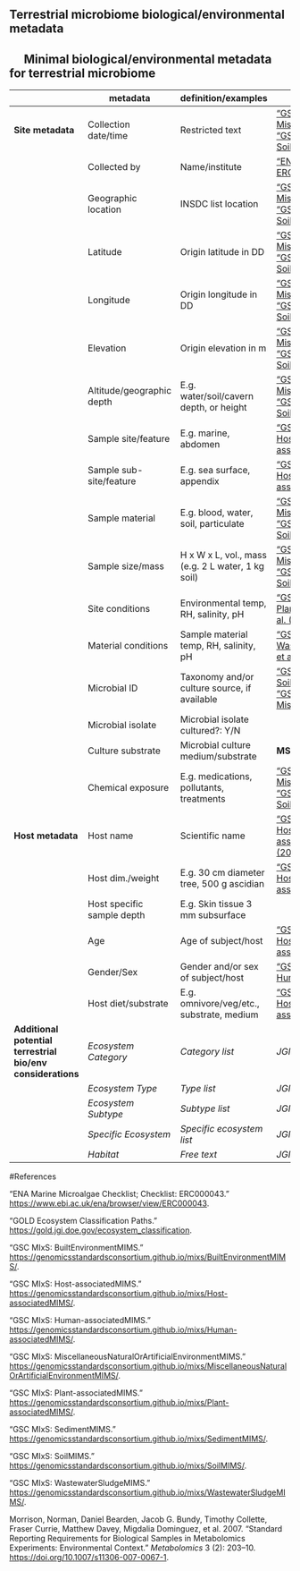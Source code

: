 ## Terrestrial microbiome biological/environmental metadata

##   Minimal biological/environmental metadata for terrestrial microbiome

|                                                             | **metadata**               | **definition/examples**                           | **source**                                                                                                                                                                                                                                                                                                                                                                                                                                                                                                                                                                         |
|---|---------------|------------------------------------|------------------|
| **Site metadata**                                           | Collection date/time       | Restricted text                                   | [“GSC MIxS: BuiltEnvironmentMIMS”](https://genomicsstandardsconsortium.github.io/mixs/BuiltEnvironmentMIMS/), [“GSC MIxS: MiscellaneousNaturalOrArtificialEnvironmentMIMS”](https://genomicsstandardsconsortium.github.io/mixs/MiscellaneousNaturalOrArtificialEnvironmentMIMS/), [“GSC MIxS: SedimentMIMS”](https://genomicsstandardsconsortium.github.io/mixs/SedimentMIMS/), [“GSC MIxS: SoilMIMS”](https://genomicsstandardsconsortium.github.io/mixs/SoilMIMS/), [“GSC MIxS: WastewaterSludgeMIMS”](https://genomicsstandardsconsortium.github.io/mixs/WastewaterSludgeMIMS/) |
|                                                             | Collected by               | Name/institute                                    | [“ENA Marine Microalgae Checklist; Checklist: ERC000043”](https://www.ebi.ac.uk/ena/browser/view/ERC000043)                                                                                                                                                                                                                                                                                                                                                                                                                                                                        |
|                                                             | Geographic location        | INSDC list location                               | [“GSC MIxS: BuiltEnvironmentMIMS”](https://genomicsstandardsconsortium.github.io/mixs/BuiltEnvironmentMIMS/), [“GSC MIxS: MiscellaneousNaturalOrArtificialEnvironmentMIMS”](https://genomicsstandardsconsortium.github.io/mixs/MiscellaneousNaturalOrArtificialEnvironmentMIMS/), [“GSC MIxS: SedimentMIMS”](https://genomicsstandardsconsortium.github.io/mixs/SedimentMIMS/), [“GSC MIxS: SoilMIMS”](https://genomicsstandardsconsortium.github.io/mixs/SoilMIMS/), [“GSC MIxS: WastewaterSludgeMIMS”](https://genomicsstandardsconsortium.github.io/mixs/WastewaterSludgeMIMS/) |
|                                                             | Latitude                   | Origin latitude in DD                             | [“GSC MIxS: BuiltEnvironmentMIMS”](https://genomicsstandardsconsortium.github.io/mixs/BuiltEnvironmentMIMS/), [“GSC MIxS: MiscellaneousNaturalOrArtificialEnvironmentMIMS”](https://genomicsstandardsconsortium.github.io/mixs/MiscellaneousNaturalOrArtificialEnvironmentMIMS/), [“GSC MIxS: SedimentMIMS”](https://genomicsstandardsconsortium.github.io/mixs/SedimentMIMS/), [“GSC MIxS: SoilMIMS”](https://genomicsstandardsconsortium.github.io/mixs/SoilMIMS/), [“GSC MIxS: WastewaterSludgeMIMS”](https://genomicsstandardsconsortium.github.io/mixs/WastewaterSludgeMIMS/) |
|                                                             | Longitude                  | Origin longitude in DD                            | [“GSC MIxS: BuiltEnvironmentMIMS”](https://genomicsstandardsconsortium.github.io/mixs/BuiltEnvironmentMIMS/), [“GSC MIxS: MiscellaneousNaturalOrArtificialEnvironmentMIMS”](https://genomicsstandardsconsortium.github.io/mixs/MiscellaneousNaturalOrArtificialEnvironmentMIMS/), [“GSC MIxS: SedimentMIMS”](https://genomicsstandardsconsortium.github.io/mixs/SedimentMIMS/), [“GSC MIxS: SoilMIMS”](https://genomicsstandardsconsortium.github.io/mixs/SoilMIMS/), [“GSC MIxS: WastewaterSludgeMIMS”](https://genomicsstandardsconsortium.github.io/mixs/WastewaterSludgeMIMS/) |
|                                                             | Elevation                  | Origin elevation in m                             | [“GSC MIxS: BuiltEnvironmentMIMS”](https://genomicsstandardsconsortium.github.io/mixs/BuiltEnvironmentMIMS/), [“GSC MIxS: MiscellaneousNaturalOrArtificialEnvironmentMIMS”](https://genomicsstandardsconsortium.github.io/mixs/MiscellaneousNaturalOrArtificialEnvironmentMIMS/), [“GSC MIxS: SedimentMIMS”](https://genomicsstandardsconsortium.github.io/mixs/SedimentMIMS/), [“GSC MIxS: SoilMIMS”](https://genomicsstandardsconsortium.github.io/mixs/SoilMIMS/), [“GSC MIxS: WastewaterSludgeMIMS”](https://genomicsstandardsconsortium.github.io/mixs/WastewaterSludgeMIMS/) |
|                                                             | Altitude/geographic depth  | E.g. water/soil/cavern depth, or height           | [“GSC MIxS: BuiltEnvironmentMIMS”](https://genomicsstandardsconsortium.github.io/mixs/BuiltEnvironmentMIMS/), [“GSC MIxS: MiscellaneousNaturalOrArtificialEnvironmentMIMS”](https://genomicsstandardsconsortium.github.io/mixs/MiscellaneousNaturalOrArtificialEnvironmentMIMS/), [“GSC MIxS: SedimentMIMS”](https://genomicsstandardsconsortium.github.io/mixs/SedimentMIMS/), [“GSC MIxS: SoilMIMS”](https://genomicsstandardsconsortium.github.io/mixs/SoilMIMS/), [“GSC MIxS: WastewaterSludgeMIMS”](https://genomicsstandardsconsortium.github.io/mixs/WastewaterSludgeMIMS/) |
|                                                             | Sample site/feature        | E.g. marine, abdomen                              | [“GSC MIxS: Plant-associatedMIMS”](https://genomicsstandardsconsortium.github.io/mixs/Plant-associatedMIMS/), [“GSC MIxS: Host-associatedMIMS”](https://genomicsstandardsconsortium.github.io/mixs/Host-associatedMIMS/), [“GSC MIxS: Human-associatedMIMS”](https://genomicsstandardsconsortium.github.io/mixs/Human-associatedMIMS/)                                                                                                                                                                                                                                             |
|                                                             | Sample sub-site/feature    | E.g. sea surface, appendix                        | [“GSC MIxS: Plant-associatedMIMS”](https://genomicsstandardsconsortium.github.io/mixs/Plant-associatedMIMS/), [“GSC MIxS: Host-associatedMIMS”](https://genomicsstandardsconsortium.github.io/mixs/Host-associatedMIMS/), [“GSC MIxS: Human-associatedMIMS”](https://genomicsstandardsconsortium.github.io/mixs/Human-associatedMIMS/)                                                                                                                                                                                                                                             |
|                                                             | Sample material            | E.g. blood, water, soil, particulate              | [“GSC MIxS: BuiltEnvironmentMIMS”](https://genomicsstandardsconsortium.github.io/mixs/BuiltEnvironmentMIMS/), [“GSC MIxS: MiscellaneousNaturalOrArtificialEnvironmentMIMS”](https://genomicsstandardsconsortium.github.io/mixs/MiscellaneousNaturalOrArtificialEnvironmentMIMS/), [“GSC MIxS: SedimentMIMS”](https://genomicsstandardsconsortium.github.io/mixs/SedimentMIMS/), [“GSC MIxS: SoilMIMS”](https://genomicsstandardsconsortium.github.io/mixs/SoilMIMS/), [“GSC MIxS: WastewaterSludgeMIMS”](https://genomicsstandardsconsortium.github.io/mixs/WastewaterSludgeMIMS/) |
|                                                             | Sample size/mass           | H x W x L, vol., mass (e.g. 2 L water, 1 kg soil) | [“GSC MIxS: BuiltEnvironmentMIMS”](https://genomicsstandardsconsortium.github.io/mixs/BuiltEnvironmentMIMS/), [“GSC MIxS: MiscellaneousNaturalOrArtificialEnvironmentMIMS”](https://genomicsstandardsconsortium.github.io/mixs/MiscellaneousNaturalOrArtificialEnvironmentMIMS/), [“GSC MIxS: SedimentMIMS”](https://genomicsstandardsconsortium.github.io/mixs/SedimentMIMS/), [“GSC MIxS: SoilMIMS”](https://genomicsstandardsconsortium.github.io/mixs/SoilMIMS/), [“GSC MIxS: WastewaterSludgeMIMS”](https://genomicsstandardsconsortium.github.io/mixs/WastewaterSludgeMIMS/) |
|                                                             | Site conditions            | Environmental temp, RH, salinity, pH              | [“GSC MIxS: BuiltEnvironmentMIMS”](https://genomicsstandardsconsortium.github.io/mixs/BuiltEnvironmentMIMS/), [“GSC MIxS: Plant-associatedMIMS”](https://genomicsstandardsconsortium.github.io/mixs/Plant-associatedMIMS/), **MSI-ECWSG** ([Morrison et al. (2007)](https://doi.org/10.1007/s11306-007-0067-1))                                                                                                                                                                                                                                                                    |
|                                                             | Material conditions        | Sample material temp, RH, salinity, pH            | [“GSC MIxS: SoilMIMS”](https://genomicsstandardsconsortium.github.io/mixs/SoilMIMS/), [“GSC MIxS: WastewaterSludgeMIMS”](https://genomicsstandardsconsortium.github.io/mixs/WastewaterSludgeMIMS/), **MSI-ECWSG** ([Morrison et al. (2007)](https://doi.org/10.1007/s11306-007-0067-1))                                                                                                                                                                                                                                                                                            |
|                                                             | Microbial ID               | Taxonomy and/or culture source, if available      | [“GSC MIxS: SedimentMIMS”](https://genomicsstandardsconsortium.github.io/mixs/SedimentMIMS/), [“GSC MIxS: SoilMIMS”](https://genomicsstandardsconsortium.github.io/mixs/SoilMIMS/), [“GSC MIxS: WastewaterSludgeMIMS”](https://genomicsstandardsconsortium.github.io/mixs/WastewaterSludgeMIMS/), [“GSC MIxS: MiscellaneousNaturalOrArtificialEnvironmentMIMS”](https://genomicsstandardsconsortium.github.io/mixs/MiscellaneousNaturalOrArtificialEnvironmentMIMS/)                                                                                                               |
|                                                             | Microbial isolate          | Microbial isolate cultured?: Y/N                  |                                                                                                                                                                                                                                                                                                                                                                                                                                                                                                                                                                                    |
|                                                             | Culture substrate          | Microbial culture medium/substrate                | **MSI-ECWSG** ([Morrison et al. (2007)](https://doi.org/10.1007/s11306-007-0067-1))                                                                                                                                                                                                                                                                                                                                                                                                                                                                                                |
|                                                             | Chemical exposure          | E.g. medications, pollutants, treatments          | [“GSC MIxS: MiscellaneousNaturalOrArtificialEnvironmentMIMS”](https://genomicsstandardsconsortium.github.io/mixs/MiscellaneousNaturalOrArtificialEnvironmentMIMS/), [“GSC MIxS: SedimentMIMS”](https://genomicsstandardsconsortium.github.io/mixs/SedimentMIMS/), [“GSC MIxS: SoilMIMS”](https://genomicsstandardsconsortium.github.io/mixs/SoilMIMS/), [“GSC MIxS: WastewaterSludgeMIMS”](https://genomicsstandardsconsortium.github.io/mixs/WastewaterSludgeMIMS/)                                                                                                               |
| **Host metadata**                                           | Host name                  | Scientific name                                   | [“GSC MIxS: Plant-associatedMIMS”](https://genomicsstandardsconsortium.github.io/mixs/Plant-associatedMIMS/), [“GSC MIxS: Host-associatedMIMS”](https://genomicsstandardsconsortium.github.io/mixs/Host-associatedMIMS/), [“GSC MIxS: Human-associatedMIMS”](https://genomicsstandardsconsortium.github.io/mixs/Human-associatedMIMS/), **MSI-ECWSG** ([Morrison et al. (2007)](https://doi.org/10.1007/s11306-007-0067-1))                                                                                                                                                        |
|                                                             | Host dim./weight           | E.g. 30 cm diameter tree, 500 g ascidian          | [“GSC MIxS: Plant-associatedMIMS”](https://genomicsstandardsconsortium.github.io/mixs/Plant-associatedMIMS/), [“GSC MIxS: Host-associatedMIMS”](https://genomicsstandardsconsortium.github.io/mixs/Host-associatedMIMS/), [“GSC MIxS: Human-associatedMIMS”](https://genomicsstandardsconsortium.github.io/mixs/Human-associatedMIMS/)                                                                                                                                                                                                                                             |
|                                                             | Host specific sample depth | E.g. Skin tissue 3 mm subsurface                  |                                                                                                                                                                                                                                                                                                                                                                                                                                                                                                                                                                                    |
|                                                             | Age                        | Age of subject/host                               | [“GSC MIxS: Plant-associatedMIMS”](https://genomicsstandardsconsortium.github.io/mixs/Plant-associatedMIMS/), [“GSC MIxS: Host-associatedMIMS”](https://genomicsstandardsconsortium.github.io/mixs/Host-associatedMIMS/), [“GSC MIxS: Human-associatedMIMS”](https://genomicsstandardsconsortium.github.io/mixs/Human-associatedMIMS/)                                                                                                                                                                                                                                             |
|                                                             | Gender/Sex                 | Gender and/or sex of subject/host                 | [“GSC MIxS: Host-associatedMIMS”](https://genomicsstandardsconsortium.github.io/mixs/Host-associatedMIMS/), [“GSC MIxS: Human-associatedMIMS”](https://genomicsstandardsconsortium.github.io/mixs/Human-associatedMIMS/)                                                                                                                                                                                                                                                                                                                                                           |
|                                                             | Host diet/substrate        | E.g. omnivore/veg/etc., substrate, medium         | [“GSC MIxS: Plant-associatedMIMS”](https://genomicsstandardsconsortium.github.io/mixs/Plant-associatedMIMS/), [“GSC MIxS: Host-associatedMIMS”](https://genomicsstandardsconsortium.github.io/mixs/Host-associatedMIMS/), [“GSC MIxS: Human-associatedMIMS”](https://genomicsstandardsconsortium.github.io/mixs/Human-associatedMIMS/)                                                                                                                                                                                                                                             |
| **Additional potential terrestrial bio/env considerations** | *Ecosystem Category*       | *Category list*                                   | *JGI GOLD* ([“GOLD Ecosystem Classification Paths”](https://gold.jgi.doe.gov/ecosystem_classification))                                                                                                                                                                                                                                                                                                                                                                                                                                                                            |
|                                                             | *Ecosystem Type*           | *Type list*                                       | *JGI GOLD* ([“GOLD Ecosystem Classification Paths”](https://gold.jgi.doe.gov/ecosystem_classification))                                                                                                                                                                                                                                                                                                                                                                                                                                                                            |
|                                                             | *Ecosystem Subtype*        | *Subtype list*                                    | *JGI GOLD* ([“GOLD Ecosystem Classification Paths”](https://gold.jgi.doe.gov/ecosystem_classification))                                                                                                                                                                                                                                                                                                                                                                                                                                                                            |
|                                                             | *Specific Ecosystem*       | *Specific ecosystem list*                         | *JGI GOLD* ([“GOLD Ecosystem Classification Paths”](https://gold.jgi.doe.gov/ecosystem_classification))                                                                                                                                                                                                                                                                                                                                                                                                                                                                            |
|                                                             | *Habitat*                  | *Free text*                                       | *JGI GOLD* ([“GOLD Ecosystem Classification Paths”](https://gold.jgi.doe.gov/ecosystem_classification))                                                                                                                                                                                                                                                                                                                                                                                                                                                                            |

#References

“ENA Marine Microalgae Checklist; Checklist: ERC000043.”
<https://www.ebi.ac.uk/ena/browser/view/ERC000043>.

“GOLD Ecosystem Classification Paths.”
<https://gold.jgi.doe.gov/ecosystem_classification>.

“GSC MIxS: BuiltEnvironmentMIMS.”
<https://genomicsstandardsconsortium.github.io/mixs/BuiltEnvironmentMIMS/>.

“GSC MIxS: Host-associatedMIMS.”
<https://genomicsstandardsconsortium.github.io/mixs/Host-associatedMIMS/>.

“GSC MIxS: Human-associatedMIMS.”
<https://genomicsstandardsconsortium.github.io/mixs/Human-associatedMIMS/>.

“GSC MIxS: MiscellaneousNaturalOrArtificialEnvironmentMIMS.”
<https://genomicsstandardsconsortium.github.io/mixs/MiscellaneousNaturalOrArtificialEnvironmentMIMS/>.

“GSC MIxS: Plant-associatedMIMS.”
<https://genomicsstandardsconsortium.github.io/mixs/Plant-associatedMIMS/>.

“GSC MIxS: SedimentMIMS.”
<https://genomicsstandardsconsortium.github.io/mixs/SedimentMIMS/>.

“GSC MIxS: SoilMIMS.”
<https://genomicsstandardsconsortium.github.io/mixs/SoilMIMS/>.

“GSC MIxS: WastewaterSludgeMIMS.”
<https://genomicsstandardsconsortium.github.io/mixs/WastewaterSludgeMIMS/>.

Morrison, Norman, Daniel Bearden, Jacob G. Bundy, Timothy Collette,
Fraser Currie, Matthew Davey, Migdalia Dominguez, et al. 2007. “Standard
Reporting Requirements for Biological Samples in Metabolomics
Experiments: Environmental Context.” *Metabolomics* 3 (2): 203–10.
<https://doi.org/10.1007/s11306-007-0067-1>.
